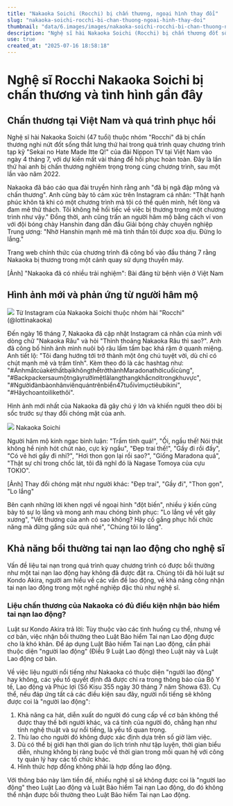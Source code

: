 ```yaml
---
title: "Nakaoka Soichi (Rocchi) bị chấn thương, ngoại hình thay đổi"
slug: "nakaoka-soichi-rocchi-bi-chan-thuong-ngoai-hinh-thay-doi"
thumbnail: "data/6.images/images/nakaoka-soichi-rocchi-bi-chan-thuong-ngoai-hinh-thay-doi.webp"
description: "Nghệ sĩ hài Nakaoka Soichi (Rocchi) bị chấn thương đốt sống lưng khi quay phim tại Việt Nam. Hình ảnh mới với râu bạc, thân hình thon gọn đã gây sốc và lo lắng cho người hâm mộ. Bài viết cũng đề cập khả năng nhận bồi thường tai nạn lao động."
use: true
created_at: "2025-07-16 18:58:18"
---
```


# Nghệ sĩ Rocchi Nakaoka Soichi bị chấn thương và tình hình gần đây

## Chấn thương tại Việt Nam và quá trình phục hồi

Nghệ sĩ hài Nakaoka Soichi (47 tuổi) thuộc nhóm "Rocchi" đã bị chấn thương nghi nứt đốt sống thắt lưng thứ hai trong quá trình quay chương trình tạp kỹ "Sekai no Hate Made Itte Q!" của đài Nippon TV tại Việt Nam vào ngày 4 tháng 7, với dự kiến mất vài tháng để hồi phục hoàn toàn. Đây là lần thứ hai anh bị chấn thương nghiêm trọng trong cùng chương trình, sau một lần vào năm 2022.

Nakaoka đã báo cáo qua đài truyền hình rằng anh "đã bị ngã đập mông và chấn thương". Anh cũng bày tỏ cảm xúc trên Instagram cá nhân: "Thật hạnh phúc khôn tả khi có một chương trình mà tôi có thể quên mình, hết lòng và đam mê thử thách. Tôi không hề hối tiếc về việc bị thương trong một chương trình như vậy." Đồng thời, anh cũng trấn an người hâm mộ bằng cách ví von với đội bóng chày Hanshin đang dẫn đầu Giải bóng chày chuyên nghiệp Trung ương: "Nhờ Hanshin mạnh mẽ mà tinh thần tôi được xoa dịu. Đừng lo lắng."

Trang web chính thức của chương trình đã công bố vào đầu tháng 7 rằng Nakaoka bị thương trong một cảnh quay sử dụng thuyền máy.

[Ảnh] "Nakaoka đã có nhiều trải nghiệm": Bài đăng từ bệnh viện ở Việt Nam

## Hình ảnh mới và phản ứng từ người hâm mộ

![](/images/20250716-00000252-spnannex-000-3-view.webp)
Từ Instagram của Nakaoka Soichi thuộc nhóm hài "Rocchi" (@lottinakaoka)

Đến ngày 16 tháng 7, Nakaoka đã cập nhật Instagram cá nhân của mình với dòng chữ "Nakaoka Râu" và hỏi "Thỉnh thoảng Nakaoka Râu thì sao?". Anh đã công bố hình ảnh mình nuôi bộ râu lấm tấm bạc khá rậm ở quanh miệng. Anh tiết lộ: "Tôi đang hướng tới trở thành một ông chú tuyệt vời, dù chỉ có chút mạnh mẽ và trầm tĩnh". Kèm theo đó là các hashtag như: "#ÁnhmắtcủakẻthấtbạikhôngthểtrởthànhMaradonathờicuốicùng", "#Backpackersaumộtngàyrưỡimệtlảlangthangkhắcnơitrongkhuvực", "#Ngườiđànbàonhânviênquántrênbiển47tuổivìmụctiêubikini", "#Hãychoantoilikethôi".

Hình ảnh mới nhất của Nakaoka đã gây chú ý lớn và khiến người theo dõi bị sốc trước sự thay đổi chóng mặt của anh.

![](/images/20250716-07161051-sph-000-4-view.webp)
Nakaoka Soichi

Người hâm mộ kinh ngạc bình luận: "Trầm tính quá!", "Ối, ngầu thế! Nói thật không hề nịnh hót chút nào, cực kỳ ngầu", "Đẹp trai thế!", "Gầy đi rồi đấy", "Có vẻ hơi gầy đi nhỉ?", "Hơi thon gọn lại rồi sao?", "Giống Maradona quá", "Thật sự chỉ trong chốc lát, tôi đã nghĩ đó là Nagase Tomoya của cựu TOKIO".

[Ảnh] Thay đổi chóng mặt như người khác: "Đẹp trai", "Gầy đi", "Thon gọn", "Lo lắng"

Bên cạnh những lời khen ngợi về ngoại hình "đột biến", nhiều ý kiến cũng bày tỏ sự lo lắng và mong anh mau chóng bình phục: "Lo lắng về vết gãy xương", "Vết thương của anh có sao không? Hãy cố gắng phục hồi chức năng mà đừng gắng sức quá nhé", "Chúng tôi lo lắng".

## Khả năng bồi thường tai nạn lao động cho nghệ sĩ

Vấn đề liệu tai nạn trong quá trình quay chương trình có được bồi thường như một tai nạn lao động hay không đã được đặt ra. Chúng tôi đã hỏi luật sư Kondo Akira, người am hiểu về các vấn đề lao động, về khả năng công nhận tai nạn lao động trong một nghề nghiệp đặc thù như nghệ sĩ.

### Liệu chấn thương của Nakaoka có đủ điều kiện nhận bảo hiểm tai nạn lao động?

Luật sư Kondo Akira trả lời: Tùy thuộc vào các tình huống cụ thể, nhưng về cơ bản, việc nhận bồi thường theo Luật Bảo hiểm Tai nạn Lao động được cho là khó khăn. Để áp dụng Luật Bảo hiểm Tai nạn Lao động, cần phải thuộc diện "người lao động" (Điều 9 Luật Lao động) theo Luật này và Luật Lao động cơ bản.

Về việc liệu người nổi tiếng như Nakaoka có thuộc diện "người lao động" hay không, các yếu tố quyết định đã được chỉ ra trong thông báo của Bộ Y tế, Lao động và Phúc lợi (Số Kisu 355 ngày 30 tháng 7 năm Showa 63). Cụ thể, nếu đáp ứng tất cả các điều kiện sau đây, người nổi tiếng sẽ không được coi là "người lao động":

1.  Khả năng ca hát, diễn xuất do người đó cung cấp về cơ bản không thể được thay thế bởi người khác, và cá tính của người đó, chẳng hạn như tính nghệ thuật và sự nổi tiếng, là yếu tố quan trọng.
2.  Thù lao cho người đó không được xác định dựa trên số giờ làm việc.
3.  Dù có thể bị giới hạn thời gian do lịch trình như tập luyện, thời gian biểu diễn, nhưng không bị ràng buộc về thời gian trong mối quan hệ với công ty quản lý hay các tổ chức khác.
4.  Hình thức hợp đồng không phải là hợp đồng lao động.

Với thông báo này làm tiền đề, nhiều nghệ sĩ sẽ không được coi là "người lao động" theo Luật Lao động và Luật Bảo hiểm Tai nạn Lao động, do đó không thể nhận được bồi thường theo Luật Bảo hiểm Tai nạn Lao động.
